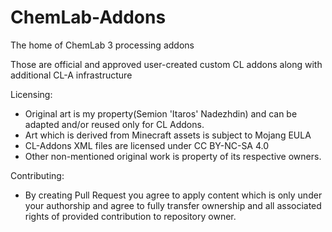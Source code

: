 # ChemLab-Addons
The home of ChemLab 3 processing addons

Those are official and approved user-created custom CL addons along with additional CL-A infrastructure

Licensing:
- Original art is my property(Semion 'Itaros' Nadezhdin) and can be adapted and/or reused only for CL Addons.
- Art which is derived from Minecraft assets is subject to Mojang EULA
- CL-Addons XML files are licensed under CC BY-NC-SA 4.0
- Other non-mentioned original work is property of its respective owners.

Contributing:
- By creating Pull Request you agree to apply content which is only under your authorship and agree to fully transfer ownership and all associated rights of provided contribution to repository owner.

